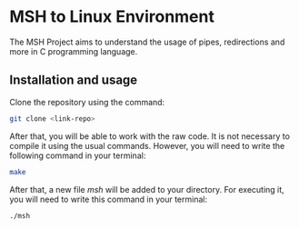 # MSH to Linux Environment

The MSH Project aims to understand the usage of pipes, redirections and more in C programming language.

## Installation and usage

Clone the repository using the command:
```bash
git clone <link-repo>
```
After that, you will be able to work with the raw code. It is not necessary to compile it using the usual commands. However, you will need to write the following command in your terminal:
```bash
make
```
After that, a new file *msh* will be added to your directory. For executing it, you will need to write this command in your terminal:
```bash
./msh
```



